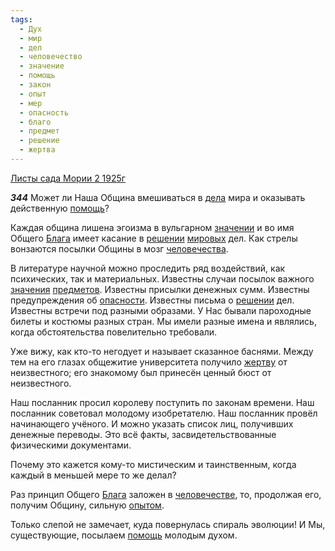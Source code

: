 ```yaml
---
tags:
  - Дух
  - мир
  - дел
  - человечество
  - значение
  - помощь
  - закон
  - опыт
  - мер
  - опасность
  - благо
  - предмет
  - решение
  - жертва
---
```


[Листы сада Мории 2 1925г](/agni/1925)

___344___
Может ли Наша Община вмешиваться в [дела](/tag/#дел) мира и оказывать действенную [помощь](/tag/#помощь)?   

Каждая община лишена эгоизма в вульгарном [значении](/tag/#значение) и во имя Общего [Блага](/tag/#благо) имеет касание в [решении](/tag/#решение) [мировых](/tag/#мир) дел. Как стрелы вонзаются посылки Общины в мозг [человечества](/tag/#человечество).   

В литературе научной можно проследить ряд воздействий, как психических, так и материальных. Известны случаи посылок важного [значения](/tag/#значение) [предметов](/tag/#предмет). Известны присылки денежных сумм. Известны предупреждения об [опасности](/tag/#опасность). Известны письма о [решении](/tag/#решение) дел. Известны встречи под разными образами. У Нас бывали пароходные билеты и костюмы разных стран. Мы имели разные имена и являлись, когда обстоятельства повелительно требовали.   

Уже вижу, как кто-то негодует и называет сказанное баснями. Между тем на его глазах общежитие университета получило [жертву](/tag/#жертва) от неизвестного; его знакомому был принесён ценный бюст от неизвестного.   

Наш посланник просил королеву поступить по законам времени. Наш посланник советовал молодому изобретателю. Наш посланник провёл начинающего учёного. И можно указать список лиц, получивших денежные переводы. Это всё факты, засвидетельствованные физическими документами.   

Почему это кажется кому-то мистическим и таинственным, когда каждый в меньшей мере то же делал?   

Раз принцип Общего [Блага](/tag/#благо) заложен в [человечестве](/tag/#человечество), то, продолжая его, получим Общину, сильную [опытом](/tag/#опыт).   

Только слепой не замечает, куда повернулась спираль эволюции! И Мы, существующие, посылаем [помощь](/tag/#помощь) молодым духом.   

